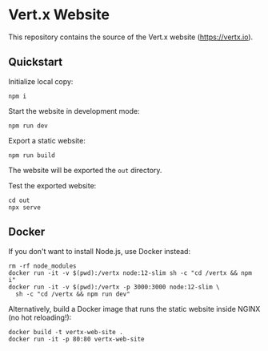 # Vert.x Website

This repository contains the source of the Vert.x website (https://vertx.io).

## Quickstart

Initialize local copy:

    npm i

Start the website in development mode:

    npm run dev

Export a static website:

    npm run build

The website will be exported the `out` directory.

Test the exported website:

    cd out
    npx serve

## Docker

If you don't want to install Node.js, use Docker instead:

    rm -rf node_modules
    docker run -it -v $(pwd):/vertx node:12-slim sh -c "cd /vertx && npm i"
    docker run -it -v $(pwd):/vertx -p 3000:3000 node:12-slim \
      sh -c "cd /vertx && npm run dev"

Alternatively, build a Docker image that runs the static website inside NGINX
(no hot reloading!):

    docker build -t vertx-web-site .
    docker run -it -p 80:80 vertx-web-site
